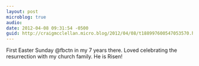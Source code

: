 ```yaml
---
layout: post
microblog: true
audio: 
date: 2012-04-08 09:31:54 -0500
guid: http://craigmcclellan.micro.blog/2012/04/08/t188997600547053570.html
---
```

First Easter Sunday @fbctn in my 7 years there. Loved celebrating the resurrection with my church family. He is Risen!
